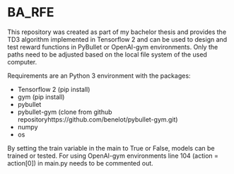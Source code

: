 # BA_RFE
This repository was created as part of my bachelor thesis and provides the TD3 algorithm implemented in Tensorflow 2 
and can be used to design and test reward functions in PyBullet or OpenAI-gym environments.
Only the paths need to be adjusted based on the local file system of the used computer.

Requirements are an Python 3 environment with the packages: 
- Tensorflow 2 (pip install)
- gym          (pip install)
- pybullet
- pybullet-gym (clone from github repositoryhttps://github.com/benelot/pybullet-gym.git)
- numpy
- os

By setting the train variable in the main to True or False, models can be trained or tested.
For using OpenAI-gym environments line 104 (action = action[0]) in main.py needs to be commented out.
